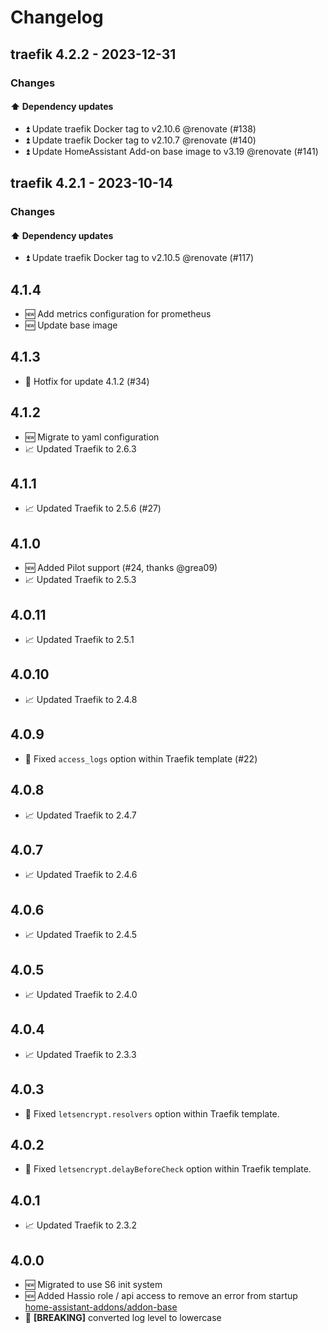 # Changelog

## traefik 4.2.2 - 2023-12-31

### Changes

#### ⬆️ Dependency updates

- ⏫ Update traefik Docker tag to v2.10.6 @renovate (#138)
- ⏫ Update traefik Docker tag to v2.10.7 @renovate (#140)
- ⏫ Update HomeAssistant Add-on base image to v3.19 @renovate (#141)

## traefik 4.2.1 - 2023-10-14

### Changes

#### ⬆️ Dependency updates

- ⏫ Update traefik Docker tag to v2.10.5 @renovate (#117)

## 4.1.4

- 🆕 Add metrics configuration for prometheus
- 🆕 Update base image

## 4.1.3

- 🐞 Hotfix for update 4.1.2 (#34)

## 4.1.2

- 🆕 Migrate to yaml configuration
- 📈 Updated Traefik to 2.6.3

## 4.1.1

- 📈 Updated Traefik to 2.5.6 (#27)

## 4.1.0

- 🆕 Added Pilot support (#24, thanks @grea09)
- 📈 Updated Traefik to 2.5.3

## 4.0.11

- 📈 Updated Traefik to 2.5.1

## 4.0.10

- 📈 Updated Traefik to 2.4.8

## 4.0.9

- 🐞 Fixed `access_logs` option within Traefik template (#22)

## 4.0.8

- 📈 Updated Traefik to 2.4.7

## 4.0.7

- 📈 Updated Traefik to 2.4.6

## 4.0.6

- 📈 Updated Traefik to 2.4.5

## 4.0.5

- 📈 Updated Traefik to 2.4.0

## 4.0.4

- 📈 Updated Traefik to 2.3.3

## 4.0.3

- 🐞 Fixed `letsencrypt.resolvers` option within Traefik template.

## 4.0.2

- 🐞 Fixed `letsencrypt.delayBeforeCheck` option within Traefik template.

## 4.0.1

- 📈 Updated Traefik to 2.3.2

## 4.0.0

- 🆕 Migrated to use S6 init system
- 🆕 Added Hassio role / api access to remove an error from startup
  [home-assistant-addons/addon-base](https://github.com/home-assistant-addons/addon-base/issues/41)
- 🐞 **[BREAKING]** converted log level to lowercase
